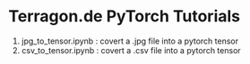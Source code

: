 # Terragon.de PyTorch Tutorials

1. jpg_to_tensor.ipynb : covert a .jpg file into a pytorch tensor
2. csv_to_tensor.ipynb : covert a .csv file into a pytorch tensor

